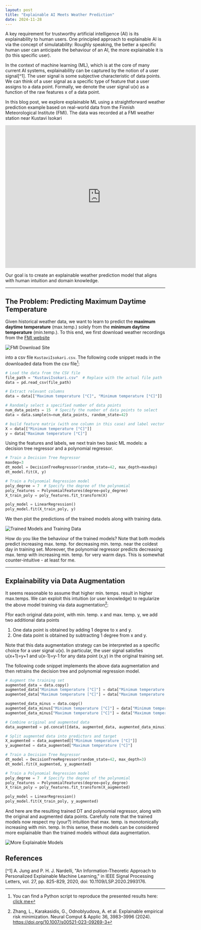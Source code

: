 ```yaml
---
layout: post
title: "Explainable AI Meets Weather Prediction" 
date: 2024-11-28
---
```



A key requirement for trustworthy artificial intelligence (AI) is its explainability to human users. 
One principled approach to explainable AI is via the concept of simulatability: Roughly speaking, 
the better a specific human user can anticipate the behaviour of an AI, the more explainable it 
is (to this specific user). 

In the context of machine learning (ML), which is at the core of many current AI systems, explainability 
can be captured by the notion of a user signal[^1]. The user signal is some subjective characteristic of 
data points. We can think of a user signal as a specific type of feature that a user assigns to a data point. 
Formally, we denote the user signal u(x) as a function of the raw features x of a data point. 


In this blog post, we explore explainable ML using a straightforward weather prediction example based 
on real-world data from the Finnish Meteorological Institute (FMI). The data was recorded at a FMI weather 
station near Kustavi Isokari 

<iframe
  src="https://www.google.com/maps/embed?pb=!1m18!1m12!1m3!1d2000.1234567890!2d21.123456!3d60.123456!2m3!1f0!2f0!3f0!3m2!1i1024!2i768!4f13.1!3m3!1m2!1s0x1234567890abcdef%3A0xabcdef1234567890!2sIsokari%2C%20Kustavi%2C%20Finland!5e0!3m2!1sen!2sfi!4v1695775176803!5m2!1sen!2sfi&z=6"
  width="600"
  height="450"
  style="border:0;"
  allowfullscreen=""
  loading="lazy"
  referrerpolicy="no-referrer-when-downgrade">
</iframe>

Our goal is to create an explainable weather prediction model that aligns with human intuition 
and domain knowledge.

---

## The Problem: Predicting Maximum Daytime Temperature

Given historical weather data, we want to learn to predict the **maximum daytime temperature** (max.temp.)
solely from the **minimum daytime temperature** (min.temp.). To this end, we first download weather recordings 
from the [FMI website](https://en.ilmatieteenlaitos.fi/download-observations)

![FMI Download Site](assets/PostEERM/FMIDownloadSite.jpg)

into a csv file `KustaviIsokari.csv`. The following code snippet reads in the downloaded data from the csv file[^2]: 
```python
# Load the data from the CSV file
file_path = "KustaviIsokari.csv"  # Replace with the actual file path
data = pd.read_csv(file_path)

# Extract relevant columns
data = data[["Maximum temperature [°C]", "Minimum temperature [°C]"]]

# Randomly select a specified number of data points
num_data_points = 15  # Specify the number of data points to select
data = data.sample(n=num_data_points, random_state=42)

# build feature matrix (with one column in this case) and label vector
X = data[["Minimum temperature [°C]"]]  
y = data["Maximum temperature [°C]"]    
```

Using the features and labels, we next train two basic ML models: 
a decision tree regressor and a polynomial regressor. 
```python
# Train a Decision Tree Regressor
maxdep=3 
dt_model = DecisionTreeRegressor(random_state=42, max_depth=maxdep)
dt_model.fit(X, y)

# Train a Polynomial Regression model
poly_degree = 7  # Specify the degree of the polynomial
poly_features = PolynomialFeatures(degree=poly_degree)
X_train_poly = poly_features.fit_transform(X)

poly_model = LinearRegression()
poly_model.fit(X_train_poly, y)  
```
We then plot the predictions of the trained models along with training data.

![Trained Models and Training Data](assets/PostEERM/dtpolyreg.png)

How do you like the behaviour of the trained models? Note that both models predict increasing 
max. temp. for decreasing min.  temp. near the coldest day in training set. Moreover, 
the polynomial regressor predicts decreasing max. temp with 
increasing min. temp. for very warm days. This is somewhat 
counter-intuitive - at least for me. 


---

## Explainability via Data Augmentation

It seems reasonable to assume that higher min. temps. result in higher max.temps. 
We can exploit this intuition (or user knowledge) to regularize the above model training 
via data augmentation[^3]:

Ffor each original data point, with min. temp. x and max. temp. y, we add two 
additional data points
1. One data point is obtained by adding 1 degree to x and y. 
2. One data point is obtained by subtracting 1 degree from x and y. 

Note that this data augmentation strategy can be interpreted as 
a specific choice for a user signal u(x). In particular, the user signal 
satisfies u(x+1)=y+1 and u(x-1)=y-1 for any data point (x,y) 
in the original training set. 

The following code snippet implements the above data augmentation and 
then retrains the decision tree and polynomial regression model.  
```python
# Augment the training set
augmented_data = data.copy()
augmented_data["Minimum temperature [°C]"] = data["Minimum temperature [°C]"] + 1
augmented_data["Maximum temperature [°C]"] = data["Maximum temperature [°C]"] + 1

augmented_data_minus = data.copy()
augmented_data_minus["Minimum temperature [°C]"] = data["Minimum temperature [°C]"] - 1
augmented_data_minus["Maximum temperature [°C]"] = data["Maximum temperature [°C]"] - 1

# Combine original and augmented data
data_augmented = pd.concat([data, augmented_data, augmented_data_minus], ignore_index=True)

# Split augmented data into predictors and target
X_augmented = data_augmented[["Minimum temperature [°C]"]]
y_augmented = data_augmented["Maximum temperature [°C]"]

# Train a Decision Tree Regressor
dt_model = DecisionTreeRegressor(random_state=42, max_depth=3)
dt_model.fit(X_augmented, y_augmented)

# Train a Polynomial Regression model
poly_degree = 7  # Specify the degree of the polynomial
poly_features = PolynomialFeatures(degree=poly_degree)
X_train_poly = poly_features.fit_transform(X_augmented)

poly_model = LinearRegression()
poly_model.fit(X_train_poly, y_augmented)
```

And here are the resulting trained DT and polynomial regressor, along with the 
original and augmented data points. Carefully note that the trained models 
now respect my (your?) intuition that max. temp. is monotonically increasing 
with min. temp. In this sense, these models can be considered more explainable 
than the trained models without data augmentation. 

![More Explainable Models](assets/PostEERM/dtpolyregexplainable.png)

## References 

[^1] A. Jung and P. H. J. Nardelli, "An Information-Theoretic Approach to Personalized Explainable Machine Learning," in IEEE Signal Processing Letters, vol. 27, pp. 825-829, 2020, doi: 10.1109/LSP.2020.2993176.  

[^2]: You can find a Python script to reproduce the presented results here: [click me](assets/PostEERM/ExplainableML.py) 

[^3]: Zhang, L., Karakasidis, G., Odnoblyudova, A. et al. Explainable empirical risk minimization. Neural Comput & Applic 36, 3983–3996 (2024). https://doi.org/10.1007/s00521-023-09269-3




